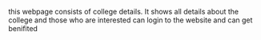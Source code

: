 this webpage consists of college details. It shows all details about the college and those who are interested can login to the website and can get benifited

